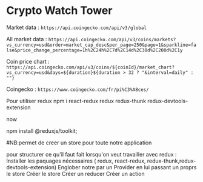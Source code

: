 # Crypto Watch Tower

Market data : `https://api.coingecko.com/api/v3/global`

All market data : `https://api.coingecko.com/api/v3/coins/markets?vs_currency=usd&order=market_cap_desc&per_page=250&page=1&sparkline=false&price_change_percentage=1h%2C24h%2C7d%2C14d%2C30d%2C200d%2C1y`

Coin price chart : `https://api.coingecko.com/api/v3/coins/${coinId}/market_chart?vs_currency=usd&days=${duration}${duration > 32 ? "&interval=daily" : ""}`

Coingecko : `https://www.coingecko.com/fr/pi%C3%A8ces/`

Pour utiliser redux
npm i react-redux redux redux-thunk redux-devtools-extension

now

npm install @reduxjs/toolkit;

#NB:permet de creer un store pour toute notre application

pour structurer ce qu'il faut fait lorsqu'on veut travailler avec redux :
Installer les paquages nécessaires ( redux, react-redux, redux-thunk,redux-devtools-extension)
Englober notre <App/> par un Provider en lui passant un proprs le store
Créer le store
Créer un reducer
Créer un action
